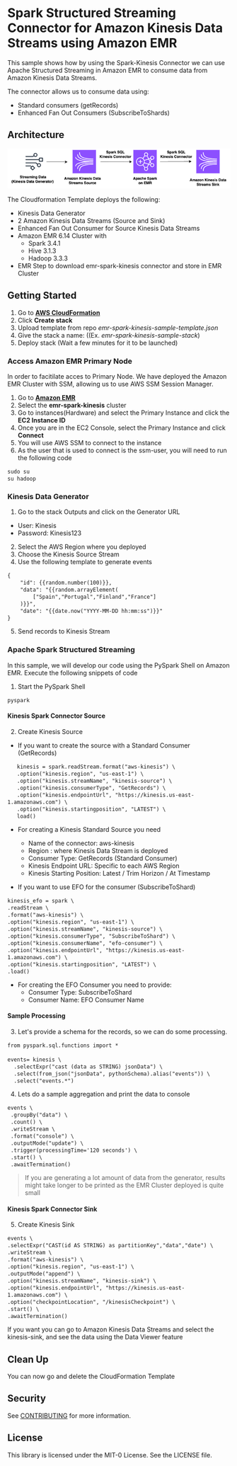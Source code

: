 # Spark Structured Streaming Connector for Amazon Kinesis Data Streams using Amazon EMR

This sample shows how by using the Spark-Kinesis Connector we can use Apache Structured Streaming in Amazon EMR to consume data from Amazon Kinesis Data Streams.

The connector allows us to consume data using:
 - Standard consumers (getRecords)
 - Enhanced Fan Out Consumers (SubscribeToShards)

## Architecture

![architecture](./architecture/kds-spark-efo.drawio.png)

The Cloudformation Template deploys the following:
- Kinesis Data Generator
- 2 Amazon Kinesis Data Streams (Source and Sink)
- Enhanced Fan Out Consumer for Source Kinesis Data Streams
- Amazon EMR 6.14 Cluster with
  - Spark 3.4.1
  - Hive 3.1.3
  - Hadoop 3.3.3
- EMR Step to download emr-spark-kinesis connector and store in EMR Cluster

## Getting Started

1. Go to **[AWS CloudFormation](https://console.aws.amazon.com/cloudformation/)**
2. Click **Create stack**
3. Upload template from repo *emr-spark-kinesis-sample-template.json*
4. Give the stack a name: ((Ex. *emr-spark-kinesis-sample-stack*)
5. Deploy stack (Wait a few minutes for it to be launched)

### Access Amazon EMR Primary Node

In order to facitilate acces to Primary Node. We have deployed the Amazon EMR Cluster with SSM, allowing us to use AWS SSM Session Manager.

1. Go to **[Amazon EMR](https://console.aws.amazon.com/emr/)**
2. Select the **emr-spark-kinesis** cluster
3. Go to instances(Hardware) and select the Primary Instance and click the **EC2 Instance ID**
4. Once you are in the EC2 Console, select the Primary Instance and click **Connect**
5. You will use AWS SSM to connect to the instance
6. As the user that is used to connect is the ssm-user, you will need to run the following code
```
sudo su
su hadoop
   ```

### Kinesis Data Generator

1. Go to the stack Outputs and click on the Generator URL
* User: Kinesis
* Password: Kinesis123
2. Select the AWS Region where you deployed
3. Choose the Kinesis Source Stream 
4. Use the following template to generate events
```
{
    "id": {{random.number(100)}},
    "data": "{{random.arrayElement(
        ["Spain","Portugal","Finland","France"]
    )}}",
    "date": "{{date.now("YYYY-MM-DD hh:mm:ss")}}"
}
```
5. Send records to Kinesis Stream

### Apache Spark Structured Streaming

In this sample, we will develop our code using the PySpark Shell on Amazon EMR. Execute the following snippets of code

1. Start the PySpark Shell
```
pyspark
```
#### Kinesis Spark Connector Source

2. Create Kinesis Source

* If you want to create the source with a Standard Consumer (GetRecords)
```
   kinesis = spark.readStream.format("aws-kinesis") \
   .option("kinesis.region", "us-east-1") \
   .option("kinesis.streamName", "kinesis-source") \
   .option("kinesis.consumerType", "GetRecords") \
   .option("kinesis.endpointUrl", "https://kinesis.us-east-1.amazonaws.com") \
   .option("kinesis.startingposition", "LATEST") \
   load()
   ```

* For creating a Kinesis Standard Source you need 
  * Name of the connector: aws-kinesis
  * Region : where Kinesis Data Stream is deployed
  * Consumer Type: GetRecords (Standard Consumer)
  * Kinesis Endpoint URL: Specific to each AWS Region
  * Kinesis Starting Position: Latest / Trim Horizon / At Timestamp

* If you want to use EFO for the consumer (SubscribeToShard)

```
kinesis_efo = spark \
.readStream \
.format("aws-kinesis") \
.option("kinesis.region", "us-east-1") \
.option("kinesis.streamName", "kinesis-source") \
.option("kinesis.consumerType", "SubscribeToShard") \
.option("kinesis.consumerName", "efo-consumer") \
.option("kinesis.endpointUrl", "https://kinesis.us-east-1.amazonaws.com") \
.option("kinesis.startingposition", "LATEST") \
.load()
```
* For creating the EFO Consumer you need to provide:
  * Consumer Type: SubscribeToShard
  * Consumer Name: EFO Consumer Name

#### Sample Processing

3. Let's provide a schema for the records, so we can do some processing.
```
from pyspark.sql.functions import *

events= kinesis \
  .selectExpr("cast (data as STRING) jsonData") \
  .select(from_json("jsonData", pythonSchema).alias("events")) \
  .select("events.*")
```

4. Lets do a sample aggregation and print the data to console
```
events \
 .groupBy("data") \
 .count() \
 .writeStream \
 .format("console") \
 .outputMode("update") \
 .trigger(processingTime='120 seconds') \
 .start() \
 .awaitTermination()
```
> If you are generating a lot amount of data from the generator, results might take longer to be printed as the EMR Cluster deployed is quite small

#### Kinesis Spark Connector Sink

5. Create Kinesis Sink
```
events \
.selectExpr("CAST(id AS STRING) as partitionKey","data","date") \
.writeStream \
.format("aws-kinesis") \
.option("kinesis.region", "us-east-1") \
.outputMode("append") \
.option("kinesis.streamName", "kinesis-sink") \
.option("kinesis.endpointUrl", "https://kinesis.us-east-1.amazonaws.com") \
.option("checkpointLocation", "/kinesisCheckpoint") \
.start() \
.awaitTermination()
```

If you want you can go to Amazon Kinesis Data Streams and select the kinesis-sink, and see the data using the Data Viewer feature

## Clean Up
You can now go and delete the CloudFormation Template

## Security

See [CONTRIBUTING](CONTRIBUTING.md#security-issue-notifications) for more information.

## License

This library is licensed under the MIT-0 License. See the LICENSE file.

